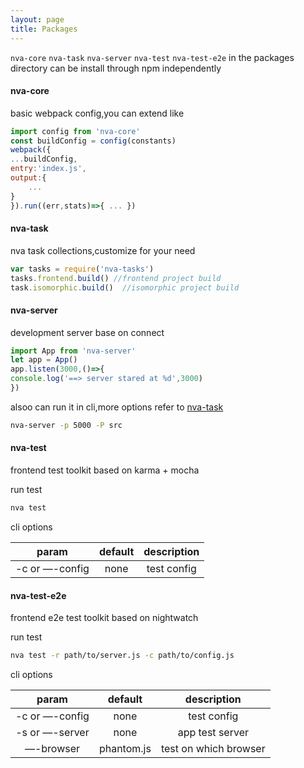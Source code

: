 ```yaml
---
layout: page
title: Packages
---
```


`nva-core` `nva-task` `nva-server` `nva-test` `nva-test-e2e` in the packages directory can be install through npm independently

#### nva-core

basic webpack config,you can extend like

```javascript
import config from 'nva-core'
const buildConfig = config(constants)
webpack({
...buildConfig,
entry:'index.js',
output:{
    ...
}
}).run((err,stats)=>{ ... })
```

#### nva-task 

nva task collections,customize for your need

```javascript
var tasks = require('nva-tasks')
tasks.frontend.build() //frontend project build
task.isomorphic.build()  //isomorphic project build
```
  
#### nva-server

development server base on connect

```javascript
import App from 'nva-server'
let app = App()
app.listen(3000,()=>{
console.log('==> server stared at %d',3000)
})
```

alsoo can run it in cli,more options refer to [nva-task](https://github.com/ali322/nva/blob/master/packages/nva-server/README.md)

```bash
nva-server -p 5000 -P src
```

#### nva-test

frontend test toolkit based on karma + mocha

run test

```bash
nva test
```

cli options

|     param      |  default   |     description     |
| :----------: | :----: | :----------: |
| -c or —-config |   none    |    test config    |

#### nva-test-e2e

frontend e2e test toolkit based on nightwatch

run test

```bash
nva test -r path/to/server.js -c path/to/config.js
```

cli options

|     param      |  default   |     description     |
| :----------: | :----: | :----------: |
| -c or —-config |   none    |    test config    |
| -s or —-server |   none    |    app test server    |
| —-browser |   phantom.js    |    test on which browser    |